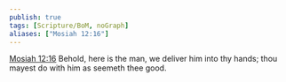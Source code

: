 ```yaml
---
publish: true
tags: [Scripture/BoM, noGraph]
aliases: ["Mosiah 12:16"]
---
```

[Mosiah 12:16](https://churchofjesuschrist.org/study/scriptures/bofm/mosiah/12?lang=eng&id=p16#p16) Behold, here is the man, we deliver him into thy hands; thou mayest do with him as seemeth thee good.
